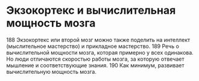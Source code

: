 # Экзокортекс и вычислительная мощность мозга

188 Экзокортекс или второй мозг можно также поделить на интеллект (мыслительное мастерство) и прикладное мастерство. 
189 Речь о вычислительной мощности мозга, которая примерно у всех одинакова. Но люди отличаются скоростью работы мозга, за которую отвечает мышление и соответствующие знания. 
190 Как минимум, развивает вычислительную мощность мозга.
